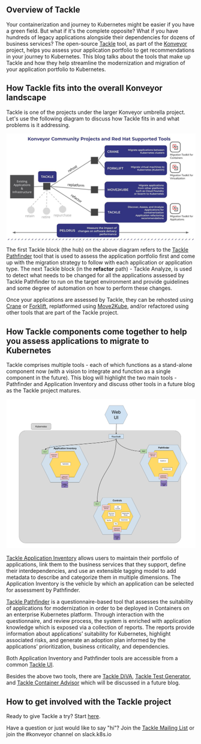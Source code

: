 ## Overview of Tackle

Your containerization and journey to Kubernetes might be easier if you have a green field. But what if it's the complete opposite? What if you have hundreds of legacy applications alongside their dependencies for dozens of business services? The open-source [Tackle](https://www.konveyor.io/tackle) tool, as part of the [Konveyor](https://www.konveyor.io) project, helps you assess your application portfolio to get recommendations in your journey to Kubernetes. This blog talks about the tools that make up Tackle and how they help streamline the modernization and migration of your application portfolio to Kubernetes.   

## How Tackle fits into the overall Konveyor landscape

Tackle is one of the projects under the larger Konveyor umbrella project. Let's use the following diagram to discuss how Tackle fits in and what problems is it addressing.

![Konveyor Projects](assets/konveyor-projects.jpg)

The first Tackle block (the hub) on the above diagram refers to the [Tackle Pathfinder](https://github.com/konveyor/tackle-pathfinder) tool that is used to assess the application portfolio first and come up with the migration strategy to follow with each application or application type. The next Tackle block (in the **refactor** path) - Tackle Analyze, is used to detect what needs to be changed for all the applications assessed by Tackle Pathfinder to run on the target environment and provide guidelines and some degree of automation on how to perform these changes. 

Once your applications are assessed by Tackle, they can be rehosted using [Crane](https://www.konveyor.io/crane) or [Forklift](https://forklift.konveyor.io/), replatformed using [Move2Kube](https://move2kube.konveyor.io/), and/or refactored using other tools that are part of the Tackle project.   

## How Tackle components come together to help you assess applications to migrate to Kubernetes

Tackle comprises multiple tools - each of which functions as a stand-alone component now (with a vision to integrate and function as a single component in the future). This blog will highlight the two main tools - Pathfinder and Application Inventory and discuss other tools in a future blog as the Tackle project matures.

![Tackle Architecture](assets/tackle-architecture.png)

[Tackle Application Inventory](https://github.com/konveyor/tackle-application-inventory) allows users to maintain their portfolio of applications, link them to the business services that they support, define their interdependencies, and use an extensible tagging model to add metadata to describe and categorize them in multiple dimensions. The Application Inventory is the vehicle by which an application can be selected for assessment by Pathfinder.

[Tackle Pathfinder](https://github.com/konveyor/tackle-pathfinder) is a questionnaire-based tool that assesses the suitability of applications for modernization in order to be deployed in Containers on an enterprise Kubernetes platform. Through interaction with the questionnaire, and review process, the system is enriched with application knowledge which is exposed via a collection of reports. The reports provide information about applications’ suitability for Kubernetes, highlight associated risks, and generate an adoption plan informed by the applications’ prioritization, business criticality, and dependencies.

Both Application Inventory and Pathfinder tools are accessible from a common [Tackle UI](https://github.com/konveyor/tackle-ui/).

Besides the above two tools, there are [Tackle DiVA](https://github.com/konveyor/tackle-diva), [Tackle Test Generator](https://github.com/konveyor/tackle-test-generator-cli), and [Tackle Container Advisor](https://github.com/konveyor/tackle-container-advisor) which will be discussed in a future blog. 

## How to get involved with the Tackle project

Ready to give Tackle a try? Start [here](https://www.konveyor.io/tackle).

Have a question or just would like to say "hi"? Join the [Tackle Mailing List](https://groups.google.com/g/tackle-dev) or join the #konveyor channel on slack.k8s.io

